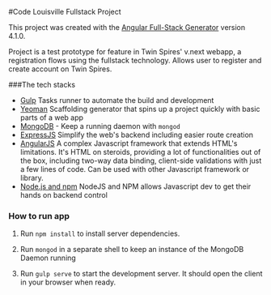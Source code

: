 #Code Louisville Fullstack Project

This project was created with the [Angular Full-Stack Generator](https://github.com/DaftMonk/generator-angular-fullstack) version 4.1.0.

Project is a test prototype for feature in Twin Spires' v.next webapp, a registration flows using the fullstack technology. Allows user to register and create account on Twin Spires.


###The tech stacks

- [Gulp](http://gulpjs.com/) Tasks runner to automate the build and development
- [Yeoman](http://yeoman.io/) Scaffolding generator that spins up a project quickly with basic parts of a web app
- [MongoDB](https://www.mongodb.org/) - Keep a running daemon with `mongod`
- [ExpressJS](https://nodejs.org) Simplify the web's backend including easier route creation
- [AngularJS](https://angularjs.org/) A complex Javascript framework that extends HTML's limitations. It's HTML on steroids, providing a lot of functionalities out of the box, including two-way data binding, client-side validations with just a few lines of code. Can be used with other Javascript framework or library.
- [Node.js and npm](nodejs.org) NodeJS and NPM allows Javascript dev to get their hands on backend control

### How to run app

1. Run `npm install` to install server dependencies.

2. Run `mongod` in a separate shell to keep an instance of the MongoDB Daemon running

3. Run `gulp serve` to start the development server. It should open the client in your browser when ready.


